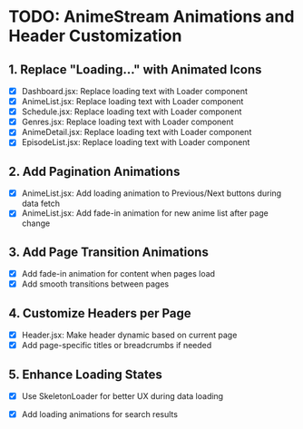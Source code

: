 # TODO: AnimeStream Animations and Header Customization

## 1. Replace "Loading..." with Animated Icons
- [x] Dashboard.jsx: Replace loading text with Loader component
- [x] AnimeList.jsx: Replace loading text with Loader component
- [x] Schedule.jsx: Replace loading text with Loader component
- [x] Genres.jsx: Replace loading text with Loader component
- [x] AnimeDetail.jsx: Replace loading text with Loader component
- [x] EpisodeList.jsx: Replace loading text with Loader component

## 2. Add Pagination Animations
- [x] AnimeList.jsx: Add loading animation to Previous/Next buttons during data fetch
- [x] AnimeList.jsx: Add fade-in animation for new anime list after page change

## 3. Add Page Transition Animations
- [x] Add fade-in animation for content when pages load
- [x] Add smooth transitions between pages

## 4. Customize Headers per Page
- [x] Header.jsx: Make header dynamic based on current page
- [x] Add page-specific titles or breadcrumbs if needed

## 5. Enhance Loading States
- [x] Use SkeletonLoader for better UX during data loading
- [x] Add loading animations for search results


